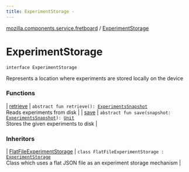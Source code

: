 ```yaml
---
title: ExperimentStorage - 
---
```


[mozilla.components.service.fretboard](../index.html) / [ExperimentStorage](./index.html)

# ExperimentStorage

`interface ExperimentStorage`

Represents a location where experiments
are stored locally on the device

### Functions

| [retrieve](retrieve.html) | `abstract fun retrieve(): `[`ExperimentsSnapshot`](../-experiments-snapshot/index.html)<br>Reads experiments from disk |
| [save](save.html) | `abstract fun save(snapshot: `[`ExperimentsSnapshot`](../-experiments-snapshot/index.html)`): `[`Unit`](https://kotlinlang.org/api/latest/jvm/stdlib/kotlin/-unit/index.html)<br>Stores the given experiments to disk |

### Inheritors

| [FlatFileExperimentStorage](../../mozilla.components.service.fretboard.storage.flatfile/-flat-file-experiment-storage/index.html) | `class FlatFileExperimentStorage : `[`ExperimentStorage`](./index.md)<br>Class which uses a flat JSON file as an experiment storage mechanism |

